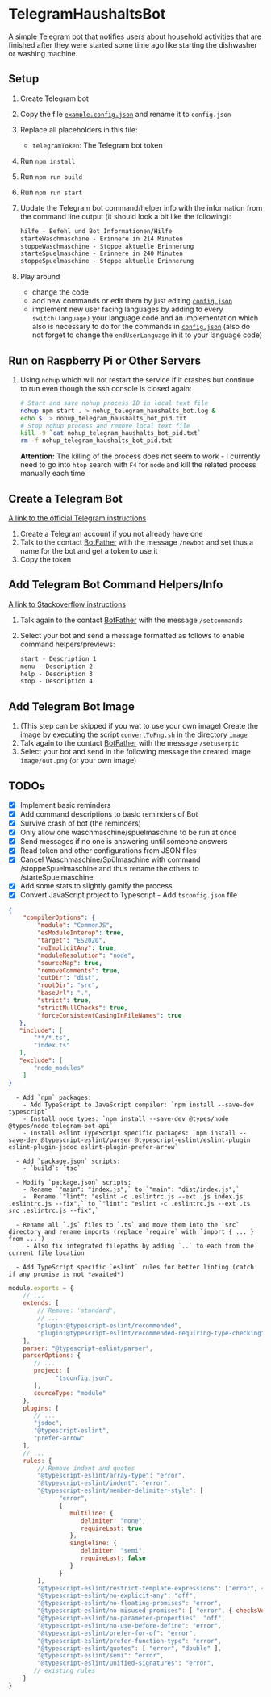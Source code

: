 # TelegramHaushaltsBot

A simple Telegram bot that notifies users about household activities that are finished after they were started some time ago like starting the dishwasher or washing machine.

## Setup

1. Create Telegram bot
2. Copy the file [`example.config.json`](example.config.json) and rename it to `config.json`
3. Replace all placeholders in this file:
   - `telegramToken`: The Telegram bot token
4. Run `npm install`
5. Run `npm run build`
6. Run `npm run start`
7. Update the Telegram bot command/helper info with the information from the command line output (it should look a bit like the following):

   ```txt
   hilfe - Befehl und Bot Informationen/Hilfe
   starteWaschmaschine - Erinnere in 214 Minuten
   stoppeWaschmaschine - Stoppe aktuelle Erinnerung
   starteSpuelmaschine - Erinnere in 240 Minuten
   stoppeSpuelmaschine - Stoppe aktuelle Erinnerung
   ```
8. Play around
   - change the code
   - add new commands or edit them by just editing [`config.json`](example.config.json)
   - implement new user facing languages by adding to every `switch(language)` your language code and an implementation which also is necessary to do for the commands in [`config.json`](example.config.json) (also do not forget to change the `endUserLanguage` in it to your language code)

## Run on Raspberry Pi or Other Servers

1. Using `nohup` which will not restart the service if it crashes but continue to run even though the ssh console is closed again:

   ```sh
   # Start and save nohup process ID in local text file
   nohup npm start . > nohup_telegram_haushalts_bot.log &
   echo $! > nohup_telegram_haushalts_bot_pid.txt
   # Stop nohup process and remove local text file
   kill -9 `cat nohup_telegram_haushalts_bot_pid.txt`
   rm -f nohup_telegram_haushalts_bot_pid.txt
   ```
   **Attention:** The killing of the process does not seem to work - I currently need to go into `htop` search  with `F4` for `node` and kill the related process manually each time

## Create a Telegram Bot

[A link to the official Telegram instructions](https://core.telegram.org/bots#3-how-do-i-create-a-bot)

1. Create a Telegram account if you not already have one
2. Talk to the contact [BotFather](https://t.me/botfather) with the message `/newbot` and set thus a name for the bot and get a token to use it
3. Copy the token

## Add Telegram Bot Command Helpers/Info

[A link to Stackoverflow instructions](https://stackoverflow.com/questions/34457568/how-to-show-options-in-telegram-bot/34458436#34458436)

1. Talk again to the contact [BotFather](https://t.me/botfather) with the message `/setcommands`
2. Select your bot and send a message formatted as follows to enable command helpers/previews:

   ```txt
   start - Description 1
   menu - Description 2
   help - Description 3
   stop - Description 4
   ```

## Add Telegram Bot Image

1. (This step can be skipped if you wat to use your own image) Create the image by executing the script [`convertToPng.sh`](image/convertToPng.sh) in the directory [`image`](image)
2. Talk again to the contact [BotFather](https://t.me/botfather) with the message `/setuserpic`
3. Select your bot and send in the following message the created image `image/out.png` (or your own image)

## TODOs

- [x] Implement basic reminders
- [x] Add command descriptions to basic reminders of Bot
- [x] Survive crash of bot (the reminders)
- [x] Only allow one waschmaschine/spuelmaschine to be run at once
- [x] Send messages if no one is answering until someone answers
- [x] Read token and other configurations from JSON files
- [x] Cancel Waschmaschine/Spülmaschine with command /stoppeSpuelmaschine and thus rename the others to /starteSpuelmaschine
- [x] Add some stats to slightly gamify the process
- [x] Convert JavaScript project to Typescript
      - Add `tsconfig.json` file

```json
{
    "compilerOptions": {
        "module": "CommonJS",
        "esModuleInterop": true,
        "target": "ES2020",
        "noImplicitAny": true,
        "moduleResolution": "node",
        "sourceMap": true,
        "removeComments": true,
        "outDir": "dist",
        "rootDir": "src",
        "baseUrl": ".",
        "strict": true,
        "strictNullChecks": true,
        "forceConsistentCasingInFileNames": true
   },
   "include": [
       "**/*.ts",
       "index.ts"
   ],
   "exclude": [
       "node_modules"
    ]
}
```

      - Add `npm` packages:
        - Add TypeScript to JavaScript compiler: `npm install --save-dev typescript`
        - Install node types: `npm install --save-dev @types/node @types/node-telegram-bot-api`
        - Install eslint TypeScript specific packages: `npm install --save-dev @typescript-eslint/parser @typescript-eslint/eslint-plugin eslint-plugin-jsdoc eslint-plugin-prefer-arrow`

      - Add `package.json` scripts:
        - `build`: `tsc`

      - Modify `package.json` scripts:
        - Rename `"main": "index.js",` to `"main": "dist/index.js",`
        -  Rename `"lint": "eslint -c .eslintrc.js --ext .js index.js .eslintrc.js --fix",` to `"lint": "eslint -c .eslintrc.js --ext .ts src .eslintrc.js --fix",`

      - Rename all `.js` files to `.ts` and move them into the `src` directory and rename imports (replace `require` with `import { ... } from ...`)
         - Also fix integrated filepaths by adding `..` to each from the current file location

      - Add TypeScript specific `eslint` rules for better linting (catch if any promise is not *awaited*)

```js
module.exports = {
    // ...
    extends: [
        // Remove: 'standard',
        // ...
        "plugin:@typescript-eslint/recommended",
        "plugin:@typescript-eslint/recommended-requiring-type-checking"
    ],
    parser: "@typescript-eslint/parser",
    parserOptions: {
       // ...
       project: [
             "tsconfig.json",
       ],
       sourceType: "module"
    },
    plugins: [
       // ...
       "jsdoc",
       "@typescript-eslint",
       "prefer-arrow"
    ],
    // ...
    rules: {
        // Remove indent and quotes
        "@typescript-eslint/array-type": "error",
        "@typescript-eslint/indent": "error",
        "@typescript-eslint/member-delimiter-style": [
              "error",
              {
                 multiline: {
                    delimiter: "none",
                    requireLast: true
                 },
                 singleline: {
                    delimiter: "semi",
                    requireLast: false
                 }
              }
        ],
        "@typescript-eslint/restrict-template-expressions": ["error", { allowBoolean: true }],
        "@typescript-eslint/no-explicit-any": "off",
        "@typescript-eslint/no-floating-promises": "error",
        "@typescript-eslint/no-misused-promises": [ "error", { checksVoidReturn: false } ],
        "@typescript-eslint/no-parameter-properties": "off",
        "@typescript-eslint/no-use-before-define": "error",
        "@typescript-eslint/prefer-for-of": "error",
        "@typescript-eslint/prefer-function-type": "error",
        "@typescript-eslint/quotes": [ "error", "double" ],
        "@typescript-eslint/semi": "error",
        "@typescript-eslint/unified-signatures": "error",
       // existing rules
    }
}
```
